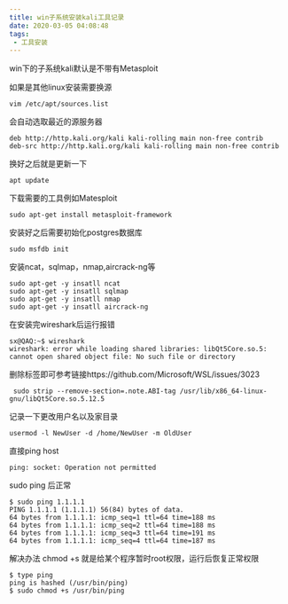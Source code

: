 ```yaml
---
title: win子系统安装kali工具记录
date: 2020-03-05 04:08:48
tags:
 - 工具安装
---
```


win下的子系统kali默认是不带有Metasploit

如果是其他linux安装需要换源

<!--more-->

```
vim /etc/apt/sources.list
```

会自动选取最近的源服务器

```
deb http://http.kali.org/kali kali-rolling main non-free contrib
deb-src http://http.kali.org/kali kali-rolling main non-free contrib
```

换好之后就是更新一下

```
apt update
```

下载需要的工具例如Matesploit

```
sudo apt-get install metasploit-framework
```

安装好之后需要初始化postgres数据库

```
sudo msfdb init
```

安装ncat，sqlmap，nmap,aircrack-ng等

```
sudo apt-get -y insatll ncat
sudo apt-get -y insatll sqlmap
sudo apt-get -y insatll nmap
sudo apt-get -y insatll aircrack-ng
```



在安装完wireshark后运行报错

```
sx@QAQ:~$ wireshark
wireshark: error while loading shared libraries: libQt5Core.so.5: cannot open shared object file: No such file or directory
```

删除标签即可参考链接https://github.com/Microsoft/WSL/issues/3023

```
 sudo strip --remove-section=.note.ABI-tag /usr/lib/x86_64-linux-gnu/libQt5Core.so.5.12.5
```



记录一下更改用户名以及家目录

```
usermod -l NewUser -d /home/NewUser -m OldUser
```



直接ping host

```
ping: socket: Operation not permitted
```

sudo ping 后正常

```
$ sudo ping 1.1.1.1
PING 1.1.1.1 (1.1.1.1) 56(84) bytes of data.
64 bytes from 1.1.1.1: icmp_seq=1 ttl=64 time=188 ms
64 bytes from 1.1.1.1: icmp_seq=2 ttl=64 time=188 ms
64 bytes from 1.1.1.1: icmp_seq=3 ttl=64 time=191 ms
64 bytes from 1.1.1.1: icmp_seq=4 ttl=64 time=187 ms
```

解决办法   chmod +s 就是给某个程序暂时root权限，运行后恢复正常权限

```
$ type ping
ping is hashed (/usr/bin/ping)
$ sudo chmod +s /usr/bin/ping
```

